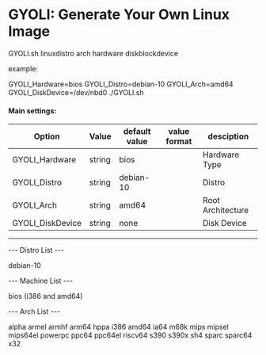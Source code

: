 # GYOLI: Generate Your Own Linux Image


GYOLI.sh linuxdistro arch hardware diskblockdevice

example:

GYOLI_Hardware=bios GYOLI_Distro=debian-10 GYOLI_Arch=amd64 GYOLI_DiskDevice=/dev/nbd0 ./GYOLI.sh 

#### Main settings:
|Option|Value|default value|value format|desciption|
|---|---|---|---|---|
|GYOLI_Hardware|string|bios||Hardware Type|
|GYOLI_Distro|string|debian-10||Distro|
|GYOLI_Arch|string|amd64||Root Architecture|
|GYOLI_DiskDevice|string|none||Disk Device|
---

--- Distro List ---

debian-10

--- Machine List ---

bios (i386 and amd64)

--- Arch List ---

alpha
armel
armhf
arm64
hppa
i386
amd64
ia64
m68k
mips
mipsel
mips64el
powerpc
ppc64
ppc64el
riscv64
s390
s390x
sh4
sparc
sparc64
x32
